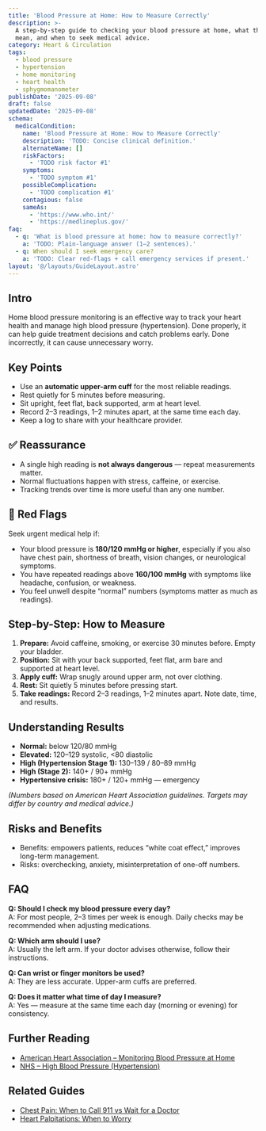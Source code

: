 ```yaml
---
title: 'Blood Pressure at Home: How to Measure Correctly'
description: >-
  A step-by-step guide to checking your blood pressure at home, what the numbers
  mean, and when to seek medical advice.
category: Heart & Circulation
tags:
  - blood pressure
  - hypertension
  - home monitoring
  - heart health
  - sphygmomanometer
publishDate: '2025-09-08'
draft: false
updatedDate: '2025-09-08'
schema:
  medicalCondition:
    name: 'Blood Pressure at Home: How to Measure Correctly'
    description: 'TODO: Concise clinical definition.'
    alternateName: []
    riskFactors:
      - 'TODO risk factor #1'
    symptoms:
      - 'TODO symptom #1'
    possibleComplication:
      - 'TODO complication #1'
    contagious: false
    sameAs:
      - 'https://www.who.int/'
      - 'https://medlineplus.gov/'
faq:
  - q: 'What is blood pressure at home: how to measure correctly?'
    a: 'TODO: Plain-language answer (1–2 sentences).'
  - q: When should I seek emergency care?
    a: 'TODO: Clear red-flags + call emergency services if present.'
layout: '@/layouts/GuideLayout.astro'
---
```

## Intro
Home blood pressure monitoring is an effective way to track your heart health and manage high blood pressure (hypertension). Done properly, it can help guide treatment decisions and catch problems early. Done incorrectly, it can cause unnecessary worry.

## Key Points
- Use an **automatic upper-arm cuff** for the most reliable readings.  
- Rest quietly for 5 minutes before measuring.  
- Sit upright, feet flat, back supported, arm at heart level.  
- Record 2–3 readings, 1–2 minutes apart, at the same time each day.  
- Keep a log to share with your healthcare provider.  

## ✅ Reassurance
- A single high reading is **not always dangerous** — repeat measurements matter.  
- Normal fluctuations happen with stress, caffeine, or exercise.  
- Tracking trends over time is more useful than any one number.  

## 🚨 Red Flags
Seek urgent medical help if:  
- Your blood pressure is **180/120 mmHg or higher**, especially if you also have chest pain, shortness of breath, vision changes, or neurological symptoms.  
- You have repeated readings above **160/100 mmHg** with symptoms like headache, confusion, or weakness.  
- You feel unwell despite “normal” numbers (symptoms matter as much as readings).  

## Step-by-Step: How to Measure
1. **Prepare:** Avoid caffeine, smoking, or exercise 30 minutes before. Empty your bladder.  
2. **Position:** Sit with your back supported, feet flat, arm bare and supported at heart level.  
3. **Apply cuff:** Wrap snugly around upper arm, not over clothing.  
4. **Rest:** Sit quietly 5 minutes before pressing start.  
5. **Take readings:** Record 2–3 readings, 1–2 minutes apart. Note date, time, and results.  

## Understanding Results
- **Normal:** below 120/80 mmHg  
- **Elevated:** 120–129 systolic, <80 diastolic  
- **High (Hypertension Stage 1):** 130–139 / 80–89 mmHg  
- **High (Stage 2):** 140+ / 90+ mmHg  
- **Hypertensive crisis:** 180+ / 120+ mmHg — emergency  

*(Numbers based on American Heart Association guidelines. Targets may differ by country and medical advice.)*

## Risks and Benefits
- Benefits: empowers patients, reduces “white coat effect,” improves long-term management.  
- Risks: overchecking, anxiety, misinterpretation of one-off numbers.  

## FAQ
**Q: Should I check my blood pressure every day?**  
A: For most people, 2–3 times per week is enough. Daily checks may be recommended when adjusting medications.  

**Q: Which arm should I use?**  
A: Usually the left arm. If your doctor advises otherwise, follow their instructions.  

**Q: Can wrist or finger monitors be used?**  
A: They are less accurate. Upper-arm cuffs are preferred.  

**Q: Does it matter what time of day I measure?**  
A: Yes — measure at the same time each day (morning or evening) for consistency.  

## Further Reading
- [American Heart Association – Monitoring Blood Pressure at Home](https://www.heart.org/en/health-topics/high-blood-pressure/understanding-blood-pressure-readings/monitoring-your-blood-pressure-at-home)  
- [NHS – High Blood Pressure (Hypertension)](https://www.nhs.uk/conditions/high-blood-pressure-hypertension/)  

## Related Guides
- [Chest Pain: When to Call 911 vs Wait for a Doctor](/guides/chest-pain)  
- [Heart Palpitations: When to Worry](/guides/heart-palpitations)  
